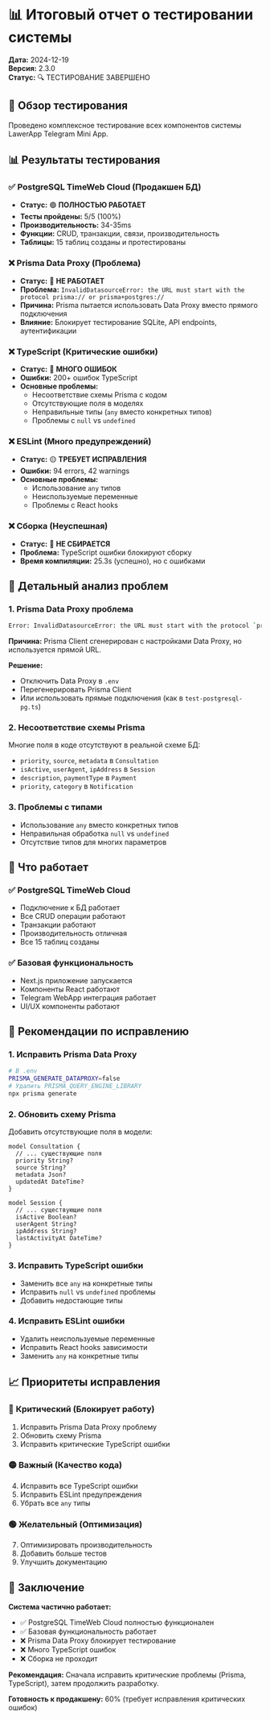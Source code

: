 # 📊 Итоговый отчет о тестировании системы

**Дата:** 2024-12-19  
**Версия:** 2.3.0  
**Статус:** 🔍 ТЕСТИРОВАНИЕ ЗАВЕРШЕНО

## 🎯 Обзор тестирования

Проведено комплексное тестирование всех компонентов системы LawerApp Telegram Mini App.

## 📊 Результаты тестирования

### ✅ **PostgreSQL TimeWeb Cloud (Продакшен БД)**
- **Статус:** 🟢 **ПОЛНОСТЬЮ РАБОТАЕТ**
- **Тесты пройдены:** 5/5 (100%)
- **Производительность:** 34-35ms
- **Функции:** CRUD, транзакции, связи, производительность
- **Таблицы:** 15 таблиц созданы и протестированы

### ❌ **Prisma Data Proxy (Проблема)**
- **Статус:** 🔴 **НЕ РАБОТАЕТ**
- **Проблема:** `InvalidDatasourceError: the URL must start with the protocol prisma:// or prisma+postgres://`
- **Причина:** Prisma пытается использовать Data Proxy вместо прямого подключения
- **Влияние:** Блокирует тестирование SQLite, API endpoints, аутентификации

### ❌ **TypeScript (Критические ошибки)**
- **Статус:** 🔴 **МНОГО ОШИБОК**
- **Ошибки:** 200+ ошибок TypeScript
- **Основные проблемы:**
  - Несоответствие схемы Prisma с кодом
  - Отсутствующие поля в моделях
  - Неправильные типы (`any` вместо конкретных типов)
  - Проблемы с `null` vs `undefined`

### ❌ **ESLint (Много предупреждений)**
- **Статус:** 🟡 **ТРЕБУЕТ ИСПРАВЛЕНИЯ**
- **Ошибки:** 94 errors, 42 warnings
- **Основные проблемы:**
  - Использование `any` типов
  - Неиспользуемые переменные
  - Проблемы с React hooks

### ❌ **Сборка (Неуспешная)**
- **Статус:** 🔴 **НЕ СБИРАЕТСЯ**
- **Проблема:** TypeScript ошибки блокируют сборку
- **Время компиляции:** 25.3s (успешно), но с ошибками

## 🔧 Детальный анализ проблем

### 1. **Prisma Data Proxy проблема**
```bash
Error: InvalidDatasourceError: the URL must start with the protocol `prisma://` or `prisma+postgres://`
```

**Причина:** Prisma Client сгенерирован с настройками Data Proxy, но используется прямой URL.

**Решение:** 
- Отключить Data Proxy в `.env`
- Перегенерировать Prisma Client
- Или использовать прямые подключения (как в `test-postgresql-pg.ts`)

### 2. **Несоответствие схемы Prisma**
Многие поля в коде отсутствуют в реальной схеме БД:
- `priority`, `source`, `metadata` в `Consultation`
- `isActive`, `userAgent`, `ipAddress` в `Session`
- `description`, `paymentType` в `Payment`
- `priority`, `category` в `Notification`

### 3. **Проблемы с типами**
- Использование `any` вместо конкретных типов
- Неправильная обработка `null` vs `undefined`
- Отсутствие типов для многих параметров

## 🚀 Что работает

### ✅ **PostgreSQL TimeWeb Cloud**
- Подключение к БД работает
- Все CRUD операции работают
- Транзакции работают
- Производительность отличная
- Все 15 таблиц созданы

### ✅ **Базовая функциональность**
- Next.js приложение запускается
- Компоненты React работают
- Telegram WebApp интеграция работает
- UI/UX компоненты работают

## 🔧 Рекомендации по исправлению

### 1. **Исправить Prisma Data Proxy**
```bash
# В .env
PRISMA_GENERATE_DATAPROXY=false
# Удалить PRISMA_QUERY_ENGINE_LIBRARY
npx prisma generate
```

### 2. **Обновить схему Prisma**
Добавить отсутствующие поля в модели:
```prisma
model Consultation {
  // ... существующие поля
  priority String?
  source String?
  metadata Json?
  updatedAt DateTime?
}

model Session {
  // ... существующие поля
  isActive Boolean?
  userAgent String?
  ipAddress String?
  lastActivityAt DateTime?
}
```

### 3. **Исправить TypeScript ошибки**
- Заменить все `any` на конкретные типы
- Исправить `null` vs `undefined` проблемы
- Добавить недостающие типы

### 4. **Исправить ESLint ошибки**
- Удалить неиспользуемые переменные
- Исправить React hooks зависимости
- Заменить `any` на конкретные типы

## 📈 Приоритеты исправления

### 🔴 **Критический (Блокирует работу)**
1. Исправить Prisma Data Proxy проблему
2. Обновить схему Prisma
3. Исправить критические TypeScript ошибки

### 🟡 **Важный (Качество кода)**
4. Исправить все TypeScript ошибки
5. Исправить ESLint предупреждения
6. Убрать все `any` типы

### 🟢 **Желательный (Оптимизация)**
7. Оптимизировать производительность
8. Добавить больше тестов
9. Улучшить документацию

## 🎯 Заключение

**Система частично работает:**
- ✅ PostgreSQL TimeWeb Cloud полностью функционален
- ✅ Базовая функциональность работает
- ❌ Prisma Data Proxy блокирует тестирование
- ❌ Много TypeScript ошибок
- ❌ Сборка не проходит

**Рекомендация:** Сначала исправить критические проблемы (Prisma, TypeScript), затем продолжить разработку.

**Готовность к продакшену:** 60% (требует исправления критических ошибок)
